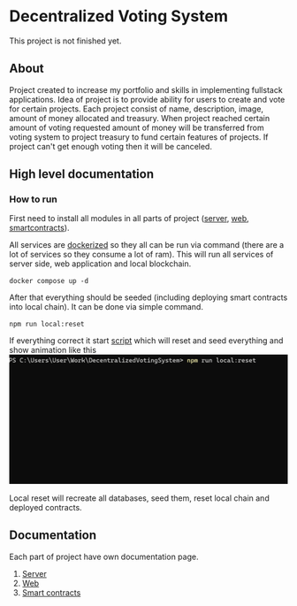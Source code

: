 # Decentralized Voting System

This project is not finished yet.

## About
Project created to increase my portfolio and skills in implementing fullstack applications. Idea of project is to provide ability for users to create and vote for certain projects. Each project consist of name, description, image, amount of money allocated and treasury. When project reached certain amount of voting requested amount of money will be transferred from voting system to project treasury to fund certain features of projects. If project can't get enough voting then it will be canceled.
## High level documentation
### How to run
First need to install all modules in all parts of project ([server](./server), [web](./web/), [smartcontracts](./smartcontracts/)).

All services are [dockerized](./docker-compose.yml) so they all can be run via command (there are a lot of services so they consume a lot of ram). This will run all services of server side, web application and local blockchain.
```
docker compose up -d
```

After that everything should be seeded (including deploying smart contracts into local chain). It can be done via simple command.
```
npm run local:reset
```

If everything correct it start [script](./scripts/reset.js) which will reset and seed everything and show animation like this
![local-reset](./readme-assets/LocalReset.gif)

Local reset will recreate all databases, seed them, reset local chain and deployed contracts.
## Documentation
Each part of project have own documentation page.
1. [Server](./server/README.md)
2. [Web](./web/README.md)
3. [Smart contracts](./smartcontracts/README.md)